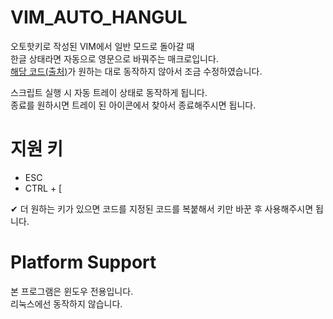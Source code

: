 # VIM_AUTO_HANGUL
오토핫키로 작성된 VIM에서 일반 모드로 돌아갈 때  
한글 상태라면 자동으로 영문으로 바꿔주는 매크로입니다.  
[해당 코드(출처)](https://github.com/johngrib/simple_vim_guide/blob/master/md/with_korean.md)가 원하는 대로 동작하지 않아서 조금 수정하였습니다.

스크립트 실행 시 자동 트레이 상태로 동작하게 됩니다.  
종료를 원하시면 트레이 된 아이콘에서 찾아서 종료해주시면 됩니다.

# 지원 키
- ESC
- CTRL + [  

✔ 더 원하는 키가 있으면 코드를 지정된 코드를 복붙해서 키만 바꾼 후 사용해주시면 됩니다.

# Platform Support
본 프로그램은 윈도우 전용입니다.  
리눅스에선 동작하지 않습니다.
